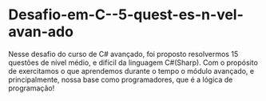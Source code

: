 # Desafio-em-C--5-quest-es-n-vel-avan-ado
Nesse desafio do curso de C# avançado, foi proposto resolvermos 15 questões de nível médio, e difícil da linguagem C#(Sharp). Com o propósito de exercitamos o que aprendemos durante o tempo o módulo avançado, e principalmente, nossa base como programadores, que é a lógica de programação! 
